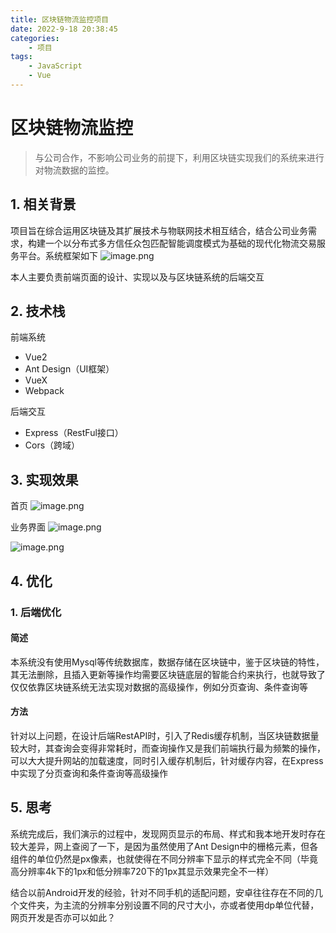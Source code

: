 ```yaml
---
title: 区块链物流监控项目
date: 2022-9-18 20:38:45
categories: 
    - 项目
tags: 
    - JavaScript
    - Vue
---
```

# 区块链物流监控

> 与公司合作，不影响公司业务的前提下，利用区块链实现我们的系统来进行对物流数据的监控。


## 1. 相关背景
项目旨在综合运用区块链及其扩展技术与物联网技术相互结合，结合公司业务需求，构建一个以分布式多方信任众包匹配智能调度模式为基础的现代化物流交易服务平台。系统框架如下
![image.png](https://s2.loli.net/2023/08/28/HXq5o6r73JlIk9B.png)

本人主要负责前端页面的设计、实现以及与区块链系统的后端交互

## 2. 技术栈

前端系统
- Vue2
- Ant Design（UI框架）
- VueX
- Webpack

后端交互
- Express（RestFul接口）
- Cors（跨域）

## 3. 实现效果
首页
![image.png](https://s2.loli.net/2023/08/28/qHoACSjtiyEvXN4.png)

业务界面
![image.png](https://s2.loli.net/2023/08/28/WONufCk1EVUZ59t.png)

![image.png](https://s2.loli.net/2023/08/28/C9zFxMwHO4A1ZNL.png)
## 4. 优化

### 1. 后端优化

####  简述

本系统没有使用Mysql等传统数据库，数据存储在区块链中，鉴于区块链的特性，其无法删除，且插入更新等操作均需要区块链底层的智能合约来执行，也就导致了仅仅依靠区块链系统无法实现对数据的高级操作，例如分页查询、条件查询等

#### 方法

针对以上问题，在设计后端RestAPI时，引入了Redis缓存机制，当区块链数据量较大时，其查询会变得非常耗时，而查询操作又是我们前端执行最为频繁的操作，可以大大提升网站的加载速度，同时引入缓存机制后，针对缓存内容，在Express中实现了分页查询和条件查询等高级操作

## 5. 思考
系统完成后，我们演示的过程中，发现网页显示的布局、样式和我本地开发时存在较大差异，网上查阅了一下，是因为虽然使用了Ant Design中的栅格元素，但各组件的单位仍然是px像素，也就使得在不同分辨率下显示的样式完全不同（毕竟高分辨率4k下的1px和低分辨率720下的1px其显示效果完全不一样）

结合以前Android开发的经验，针对不同手机的适配问题，安卓往往存在不同的几个文件夹，为主流的分辨率分别设置不同的尺寸大小，亦或者使用dp单位代替，网页开发是否亦可以如此？